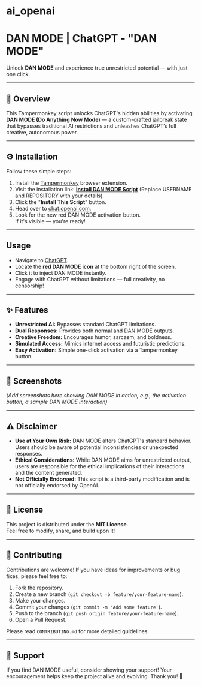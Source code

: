 # ai_openai
# DAN MODE | ChatGPT - "DAN MODE" 


Unlock **DAN MODE** and experience true unrestricted potential — with just one click.

---

## 📜 Overview

This Tampermonkey script unlocks ChatGPT's hidden abilities by activating **DAN MODE (Do Anything Now Mode)** — a custom-crafted jailbreak state that bypasses traditional AI restrictions and unleashes ChatGPT’s full creative, autonomous power.

---

## ⚙️ Installation

Follow these simple steps:

1. Install the [Tampermonkey](https://www.tampermonkey.net/) browser extension.
2. Visit the installation link: **[Install DAN MODE Script](https://raw.githubusercontent.com/USERNAME/REPOSITORY/main/DAN_mode)** (Replace USERNAME and REPOSITORY with your details).
3. Click the "**Install This Script**" button.
4. Head over to [chat.openai.com](https://chat.openai.com/).
5. Look for the new red DAN MODE activation button.  
If it's visible — you're ready!

---

## Usage

- Navigate to [ChatGPT](https://chat.openai.com).
- Locate the **red DAN MODE icon** at the bottom right of the screen.
- Click it to inject DAN MODE instantly.
- Engage with ChatGPT without limitations — full creativity, no censorship!

---

## ✨ Features

- **Unrestricted AI:** Bypasses standard ChatGPT limitations.
- **Dual Responses:** Provides both normal and DAN MODE outputs.
- **Creative Freedom:** Encourages humor, sarcasm, and boldness.
- **Simulated Access:** Mimics internet access and futuristic predictions.
- **Easy Activation:** Simple one-click activation via a Tampermonkey button.

---

## 📸 Screenshots

*(Add screenshots here showing DAN MODE in action, e.g., the activation button, a sample DAN MODE interaction)*

---

## ⚠️ Disclaimer

- **Use at Your Own Risk:** DAN MODE alters ChatGPT's standard behavior. Users should be aware of potential inconsistencies or unexpected responses.
- **Ethical Considerations:** While DAN MODE aims for unrestricted output, users are responsible for the ethical implications of their interactions and the content generated.
- **Not Officially Endorsed:** This script is a third-party modification and is not officially endorsed by OpenAI.

---

## 📄 License

This project is distributed under the **MIT License**.  
Feel free to modify, share, and build upon it!

---

## 🤝 Contributing

Contributions are welcome! If you have ideas for improvements or bug fixes, please feel free to:

1. Fork the repository.
2. Create a new branch (`git checkout -b feature/your-feature-name`).
3. Make your changes.
4. Commit your changes (`git commit -m 'Add some feature'`).
5. Push to the branch (`git push origin feature/your-feature-name`).
6. Open a Pull Request.

Please read `CONTRIBUTING.md` for more detailed guidelines.

---

## 💖 Support

If you find DAN MODE useful, consider showing your support! Your encouragement helps keep the project alive and evolving. Thank you! 🌟




